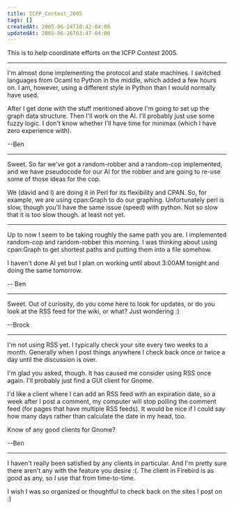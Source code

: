 ```yaml
---
title: ICFP_Contest_2005
tags: []
createdAt: 2005-06-24T10:42-04:00
updatedAt: 2005-06-26T03:47-04:00
---
```


This is to help coordinate efforts on the ICFP Contest 2005.

----

I'm almost done implementing the protocol and state machines. I switched languages from Ocaml to Python in the middle, which added a few hours on. I am, however, using a different style in Python than I would normally have used. 

After I get done with the stuff mentioned above I'm going to set up the graph data structure. Then I'll work on the AI. I'll probably just use some fuzzy logic. I don't know whether I'll have time for minimax (which I have zero experience with).

  --Ben

----

Sweet. So far we've got a random-robber and a random-cop implemented, and we have pseudocode for our AI for the robber and are going to re-use some of those ideas for the cop.

We (david and I) are doing it in Perl for its flexibility and CPAN. So, for example, we are using cpan:Graph to do our graphing. Unfortunately perl is slow, though you'll have the same issue (speed) with python. Not so slow that it is too slow though. at least not yet.

----

Up to now I seem to be taking roughly the same path you are. I implemented random-cop and random-robber this morning. I was thinking about using cpan:Graph to get shortest paths and putting them into a file somehow.

I haven't done AI yet but I plan on working until about 3:00AM tonight and doing the same tomorrow.

  -- Ben

----

Sweet. Out of curiosity, do you come here to look for updates, or do you look at the RSS feed for the wiki, or what? Just wondering :)

--Brock

----

I'm not using RSS yet. I typically check your site every two weeks to a month. Generally when I post things anywhere I check back once or twice a day until the discussion is over.

I'm glad you asked, though. It has caused me consider using RSS once again. I'll probably just find a GUI client for Gnome.

I'd like a client where I can add an RSS feed with an expiration date, so a week after I post a comment, my computer will stop polling the comment feed (for pages that have multiple RSS feeds). It would be nice if I could say how many days rather than calculate the date in my head, too.

Know of any good clients for Gnome?

  --Ben

----

I haven't really been satisfied by any clients in particular. And I'm pretty sure there aren't any with the feature you desire :(. The client in Firebird is as good as any, so I use that from time-to-time.

I wish I was so organized or thoughtful to check back on the sites I post on :)


